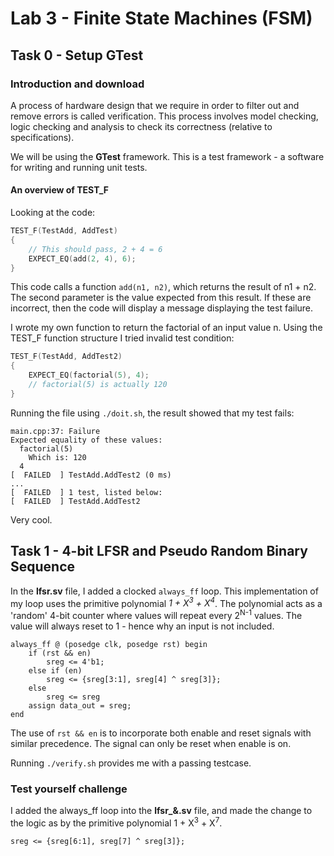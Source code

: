 # Lab 3 - Finite State Machines (FSM)
## Task 0 - Setup GTest

### Introduction and download
A process of hardware design that we require in order to filter out and remove errors is called verification. This process involves model checking, logic checking and analysis to check its correctness (relative to specifications).

We will be using the **GTest** framework. This is a test framework - a software for writing and running unit tests.

#### An overview of TEST_F
Looking at the code:

```cpp
TEST_F(TestAdd, AddTest)
{
    // This should pass, 2 + 4 = 6
    EXPECT_EQ(add(2, 4), 6);
}
```

This code calls a function `add(n1, n2)`, which returns the result of n1 + n2. The second parameter is the value expected from this result. If these are incorrect, then the code will display a message displaying the test failure.

I wrote my own function to return the factorial of an input value n. Using the TEST_F function structure I tried invalid test condition:

```cpp
TEST_F(TestAdd, AddTest2)
{
    EXPECT_EQ(factorial(5), 4);
    // factorial(5) is actually 120
}
```

Running the file using `./doit.sh`, the result showed that my test fails:

```
main.cpp:37: Failure
Expected equality of these values:
  factorial(5)
    Which is: 120
  4
[  FAILED  ] TestAdd.AddTest2 (0 ms)
...
[  FAILED  ] 1 test, listed below:
[  FAILED  ] TestAdd.AddTest2
```

Very cool.

## Task 1 - 4-bit LFSR and Pseudo Random Binary Sequence
In the **lfsr.sv** file, I added a clocked `always_ff` loop. This implementation of my loop uses the primitive polynomial *1 + X<sup>3</sup> + X<sup>4</sup>*. The polynomial acts as a 'random' 4-bit counter where values will repeat every 2<sup>N-1</sup> values. The value will always reset to 1 - hence why an input is not included.

```
always_ff @ (posedge clk, posedge rst) begin
    if (rst && en)
        sreg <= 4'b1;
    else if (en)
        sreg <= {sreg[3:1], sreg[4] ^ sreg[3]};
    else
        sreg <= sreg
    assign data_out = sreg;
end
```
The use of `rst && en` is to incorporate both enable and reset signals with similar precedence. The signal can only be reset when enable is on.

Running `./verify.sh` provides me with a passing testcase. 

### Test yourself challenge
I added the always_ff loop into the **lfsr_&.sv** file, and made the change to the logic as by the primitive polynomial 1 + X<sup>3</sup> + X<sup>7</sup>.
``` 
sreg <= {sreg[6:1], sreg[7] ^ sreg[3]};
```
